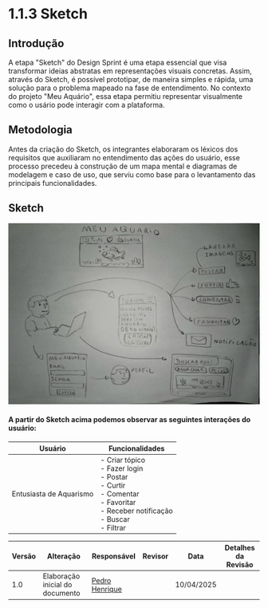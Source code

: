 # 1.1.3 Sketch

## Introdução
A etapa "Sketch" do Design Sprint é uma etapa essencial que visa transformar ideias abstratas em representações visuais concretas. Assim, através do Sketch, é possível prototipar, de maneira simples e rápida, uma solução para o problema mapeado na fase de entendimento. No contexto do projeto "Meu Aquário", essa etapa permitiu representar visualmente como o usário pode interagir com a plataforma. 

## Metodologia
Antes da criação do Sketch, os integrantes elaboraram os léxicos dos requisitos que auxiliaram no entendimento das ações do usuário, esse processo precedeu à construção de um mapa mental e  diagramas de modelagem e caso de uso, que serviu como base para o levantamento das principais funcionalidades.
## Sketch 

![Sketch](docs/Base/assets/Sketch.png)

#### A partir do Sketch acima podemos observar as seguintes interações do usuário:

| Usuário        | Funcionalidades                                                  |
|----------------|------------------------------------------------------------------|
| Entusiasta de Aquarismo      | - Criar tópico <br> - Fazer login <br> - Postar <br> - Curtir <br> - Comentar <br> - Favoritar <br> - Receber notificação <br> - Buscar <br> - Filtrar |

| Versão | Alteração| Responsável     | Revisor | Data       | Detalhes da Revisão   |
|--------|--|-----------------|---------|------------|-----------|
| 1.0    | Elaboração inicial do documento    | [Pedro Henrique](https://github.com/PedroHhenriq) |    | 10/04/2025 |  |
